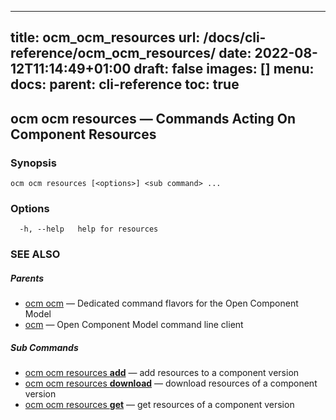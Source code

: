 
---
title: ocm_ocm_resources
url: /docs/cli-reference/ocm_ocm_resources/
date: 2022-08-12T11:14:49+01:00
draft: false
images: []
menu:
  docs:
    parent: cli-reference
toc: true
---
## ocm ocm resources &mdash; Commands Acting On Component Resources

### Synopsis

```
ocm ocm resources [<options>] <sub command> ...
```

### Options

```
  -h, --help   help for resources
```

### SEE ALSO

##### Parents

* [ocm ocm](ocm_ocm.md)	 &mdash; Dedicated command flavors for the Open Component Model
* [ocm](ocm.md)	 &mdash; Open Component Model command line client


##### Sub Commands

* [ocm ocm resources <b>add</b>](ocm_ocm_resources_add.md)	 &mdash; add resources to a component version
* [ocm ocm resources <b>download</b>](ocm_ocm_resources_download.md)	 &mdash; download resources of a component version
* [ocm ocm resources <b>get</b>](ocm_ocm_resources_get.md)	 &mdash; get resources of a component version

